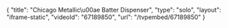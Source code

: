 {
    "title": "Chicago Metallic\u00ae Batter Dispenser",
    "type": "solo",
    "layout": "iframe-static",
    "videoId": "67189850",
    "url": "\/tvpembed\/67189850"
}